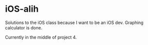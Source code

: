 # iOS-alih

Solutions to the iOS class because I want to be an iOS dev. Graphing calculator is done. 

Currently in the middle of project 4.